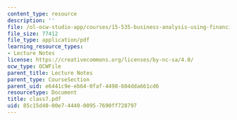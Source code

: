 ```yaml
---
content_type: resource
description: ''
file: /ol-ocw-studio-app/courses/15-535-business-analysis-using-financial-statements-spring-2003/85c15d4000e7444000957690ff728797_class7.pdf
file_size: 77412
file_type: application/pdf
learning_resource_types:
- Lecture Notes
license: https://creativecommons.org/licenses/by-nc-sa/4.0/
ocw_type: OCWFile
parent_title: Lecture Notes
parent_type: CourseSection
parent_uid: e6441c9e-eb64-0faf-4498-604dda661cd6
resourcetype: Document
title: class7.pdf
uid: 85c15d40-00e7-4440-0095-7690ff728797
---
```

